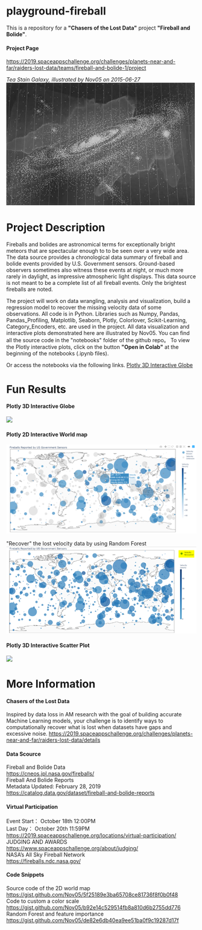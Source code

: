 ﻿# playground-fireball

This is a repository for a **"Chasers of the Lost Data"** project **"Fireball and Bolide"**.

#### Project Page  

https://2019.spaceappschallenge.org/challenges/planets-near-and-far/raiders-lost-data/teams/fireball-and-bolide-1/project

*Tea Stain Galaxy, illustrated by Nov05 on 2015-06-27*   
<img src="https://github.com/Nov05/pictures/blob/master/nov05/2019-10-19%2012_12_57-%E7%85%A7%E7%89%87.png?raw=true" width=500> 

# Project Description

Fireballs and bolides are astronomical terms for exceptionally bright meteors that are spectacular enough to to be seen over a very wide area. The data source provides a chronological data summary of fireball and bolide events provided by U.S. Government sensors. Ground-based observers sometimes also witness these events at night, or much more rarely in daylight, as impressive atmospheric light displays. This data source is not meant to be a complete list of all fireball events. Only the brightest fireballs are noted.

The project will work on data wrangling, analysis and visualization, build a regression model to recover the missing velocity data of some observations. All code is in Python. Libraries such as Numpy, Pandas, Pandas_Profiling, Matplotlib, Seaborn, Plotly, Colorlover, Scikit-Learning, Category_Encoders, etc. are used in the project. All data visualization and interactive plots demonstrated here are illustrated by Nov05. You can find all the source code in the "notebooks" folder of the github repo。 To view the Plotly interactive plots, click on the button **"Open in Colab"** at the beginning of the notebooks (.ipynb files).

Or access the notebooks via the following links.
[Plotly 3D Interactive Globe](https://colab.research.google.com/github/Nov05/playground-fireball/blob/master/notebooks/2019_10_19_Python_Plotly_3D_Globe.ipynb#scrollTo=Y-jkccTV0lRC&line=4&uniqifier=1)   

# Fun Results

#### Plotly 3D Interactive Globe

<img src="https://github.com/Nov05/playground-fireball/blob/master/images/20191020_180700%203d%20globe%20by%20nov05.gif?raw=true">

#### Plotly 2D Interactive World map

<img src="https://github.com/Nov05/playground-fireball/blob/master/images/2019-10-20%2004_07_45-2019-10-19%20explore.ipynb%20-%20Colaboratory.png?raw=true" width=700>

"Recover" the lost velocity data by using Random Forest 
<img src="https://github.com/Nov05/playground-fireball/blob/master/images/2019-10-21%20predicted%20velocity.png?raw=true" width=700>  

#### Plotly 3D Interactive Scatter Plot 

<img src="https://github.com/Nov05/playground-fireball/blob/master/images/20191020_174628_3d%20scatter.gif?raw=true">

# More Information

#### Chasers of the Lost Data  

Inspired by data loss in AM research with the goal of building accurate Machine Learning models, your challenge is to identify ways to computationally recover what is lost when datasets have gaps and excessive noise.
https://2019.spaceappschallenge.org/challenges/planets-near-and-far/raiders-lost-data/details   

#### Data Scource   

Fireball and Bolide Data   
https://cneos.jpl.nasa.gov/fireballs/   
Fireball And Bolide Reports   
Metadata Updated: February 28, 2019    
https://catalog.data.gov/dataset/fireball-and-bolide-reports  

#### Virtual Participation   

Event Start： October 18th 12:00PM     
Last Day： October 20th 11:59PM    
https://2019.spaceappschallenge.org/locations/virtual-participation/   
JUDGING AND AWARDS  
https://www.spaceappschallenge.org/about/judging/    
NASA’s All Sky Fireball Network    
https://fireballs.ndc.nasa.gov/

#### Code Snippets

Source code of the 2D world map   
https://gist.github.com/Nov05/5f25189e3ba65708ce81736f8f0b0f48  
Code to custom a color scale   
https://gist.github.com/Nov05/b92e14c529514fb8a810d6b2755dd776    
Random Forest and feature importance   
https://gist.github.com/Nov05/de82e6db40ea9ee51ba0f9c19287d17f   

